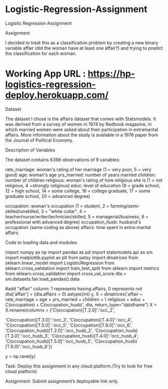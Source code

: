 # Logistic-Regression-Assignment
Logistic Regression Assignment

Assignment

I decided to treat this as a classification problem by creating a new binary
variable affair (did the woman have at least one affair?) and trying to
predict the classification for each woman.

# Working App URL : https://hp-logistics-regression-deploy.herokuapp.com/

Dataset

The dataset I chose is the affairs dataset that comes with Statsmodels. It
was derived from a survey of women in 1974 by Redbook magazine, in
which married women were asked about their participation in extramarital
affairs. More information about the study is available in a 1978 paper from
the Journal of Political Economy.

Description of Variables

The dataset contains 6366 observations of 9 variables:
     
   rate_marriage: woman's rating of her marriage (1 = very poor, 5 =
   very good)
   age: woman's age
   yrs_married: number of years married
  children: number of children
  religious: woman's rating of how religious she is (1 = not religious, 4     =strongly religious)
   educ: level of education (9 = grade school, 12 = high school, 14 =
  some college, 16 = college graduate, 17 = some graduate school, 20
  = advanced degree)

occupation: woman's occupation (1 = student, 2 = farming/semi-
skilled/unskilled, 3 = "white collar", 4 =     teacher/nurse/writer/technician/skilled, 5 = managerial/business, 6 =
professional with advanced degree)
occupation_husb: husband's occupation (same coding as above)
affairs: time spent in extra-marital affairs




Code to loading data and modules:

import numpy as np
import pandas as pd
import statsmodels.api as sm
import matplotlib.pyplot as plt
from patsy import dmatrices
from sklearn.linear_model
import LogisticRegression from
sklearn.cross_validation
import train_test_split from sklearn
import metrics from
sklearn.cross_validation
import cross_val_score dta =
sm.datasets.fair.load_pandas().data

#add "affair" column: 1 represents having affairs, 0
represents not dta['affair'] = (dta.affairs >
0).astype(int)
y, X = dmatrices('affair ~ rate_marriage + age +
yrs_married + children + \ religious + educ +
C(occupation) + C(occupation_husb)',
dta, return_type="dataframe")
X = X.rename(columns =
{'C(occupation)[T.2.0]':'occ_2',

'C(occupation)[T.3.0]':'occ_3',
'C(occupation)[T.4.0]':'occ_4',
'C(occupation)[T.5.0]':'occ_5',
'C(occupation)[T.6.0]':'occ_6',
'C(occupation_husb)[T.2.0]':'occ_husb_2',
'C(occupation_husb)[T.3.0]':'occ_husb_3',
'C(occupation_husb)[T.4.0]':'occ_husb_4',
'C(occupation_husb)[T.5.0]':'occ_husb_5',
'C(occupation_husb)[T.6.0]':'occ_husb_6'})

y = np.ravel(y)

Task: Deploy this assignment in any cloud platform.(Try to look for free cloud platform)

Assignment: Submit assignment’s deployable link only.
